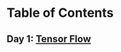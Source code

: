 # Table of Contents

## Day 1: [Tensor Flow](https://github.com/UVA-DSI/conferences/blob/master/JupyterCon18/ServerlessMachineLearningWithTensorFlow.md)
